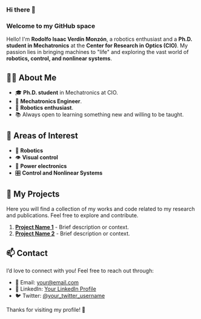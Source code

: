 ### Hi there 👋  

### Welcome to my GitHub space  

Hello! I'm **Rodolfo Isaac Verdín Monzón**, a robotics enthusiast and a **Ph.D. student in Mechatronics** at the **Center for Research in Optics (CIO)**. My passion lies in bringing machines to "life" and exploring the vast world of **robotics, control, and nonlinear systems**.  

## 🧑‍💻 About Me  

- 🎓 **Ph.D. student** in Mechatronics at CIO.  
- 🔩 **Mechatronics Engineer**.  
- 🤖 **Robotics enthusiast**.  
- 📚 Always open to learning something new and willing to be taught.  

## 🚀 Areas of Interest  

- 🤖 **Robotics**  
- 👁️ **Visual control**  
- 📡 **Power electronics**  
- 🎛️ **Control and Nonlinear Systems**  

## 📂 My Projects  

Here you will find a collection of my works and code related to my research and publications. Feel free to explore and contribute.  

1. [**Project Name 1**](link_to_project_1) - Brief description or context.  
2. [**Project Name 2**](link_to_project_2) - Brief description or context.  

## 📫 Contact  

I’d love to connect with you! Feel free to reach out through:  

- 📧 Email: [your@email.com](mailto:your@email.com)  
- 🔗 LinkedIn: [Your LinkedIn Profile](https://www.linkedin.com/in/your_profile/)  
- 🐦 Twitter: [@your_twitter_username](https://twitter.com/your_twitter_username)  

Thanks for visiting my profile! 🚀
